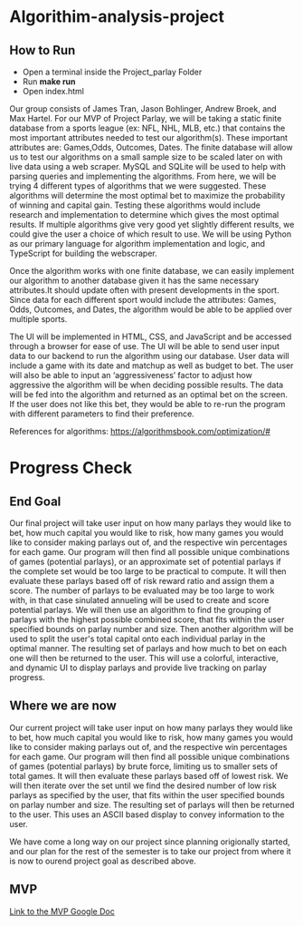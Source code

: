# Algorithim-analysis-project


## How to Run
* Open a terminal inside the Project_parlay Folder
* Run **make run**
* Open index.html


Our group consists of James Tran, Jason Bohlinger, Andrew Broek, and Max Hartel. For our MVP of Project Parlay, we will be taking a static finite database from a sports league (ex: NFL, NHL, MLB, etc.) that contains the most important attributes needed to test our algorithm(s). These important attributes are: Games,Odds, Outcomes, Dates. The finite database will allow us to test our algorithms on a small sample size to be scaled later on with live data using a web scraper. MySQL and SQLite will be used to help with parsing queries and implementing the algorithms. From here, we will be trying 4 different types of algorithms that we were suggested. These algorithms will determine the most optimal bet to maximize the probability of winning and capital gain. Testing these algorithms would include research and implementation to determine which gives the most optimal results. If multiple algorithms give very good yet slightly different results, we could give the user a choice of which result to use. We will be using Python as our primary language for algorithm implementation and logic, and TypeScript for building the webscraper. 

Once the algorithm works with one finite database, we can easily implement our algorithm to another database given it has the same necessary attributes.It should update often with present developments in the sport. Since data for each different sport would include the attributes: Games, Odds, Outcomes, and Dates, the algorithm would be able to be applied over multiple sports.

The UI will be implemented in HTML, CSS, and JavaScript and be accessed through a browser for ease of use. The UI will be able to send user input data to our backend to run the algorithm using our database. User data will include a game with its date and matchup as well as budget to bet. The user will also be able to input an ‘aggressiveness’ factor to adjust how aggressive the algorithm will be when deciding possible results. The data will be fed into the algorithm and returned as an optimal bet on the screen. If the user does not like this bet, they would be able to re-run the program with different parameters to find their preference. 

References for algorithms: 
https://algorithmsbook.com/optimization/#

# Progress Check

## End Goal
Our final project will take user input on how many parlays they would like to bet, how much capital you would like to risk, how many games you would like to consider making parlays out of, and the respective win percentages for each game. Our program will then find all possible unique combinations of games (potential parlays), or an approximate set of potential parlays if the complete set would be too large to be practical to compute. It will then evaluate these parlays based off of risk reward ratio and assign them a score. The number of parlays to be evaluated may be too large to work with, in that case sinulated annueling will be used to create and score potential parlays. We will then use an algorithm to find the grouping of parlays with the highest possible combined score, that fits within the user specified bounds on parlay number and size. Then another algorithm will be used to split the user's total capital onto each individual parlay in the optimal manner. The resulting set of parlays and how much to bet on each one will then be returned to the user. This will use a colorful, interactive, and dynamic UI to display parlays and provide live tracking on parlay progress.

## Where we are now
Our current project will take user input on how many parlays they would like to bet, how much capital you would like to risk, how many games you would like to consider making parlays out of, and the respective win percentages for each game. Our program will then find all possible unique combinations of games (potential parlays) by brute force, limiting us to smaller sets of total games. It will then evaluate these parlays based off of lowest risk. We will then iterate over the set until we find the desired number of low risk parlays as specified by the user, that fits within the user specified bounds on parlay number and size.  The resulting set of parlays will then be returned to the user. This uses an ASCII based display to convey information to the user.

We have come a long way on our project since planning origionally started, and our plan for the rest of the semester is to take our project from where it is now to ourend project goal as described above. 


## MVP
[Link to the MVP Google Doc](https://docs.google.com/document/d/13wJoVv6TtfDdh3ldmpE6DFQjKy5D8gcNz_RNbGRM4Nw/edit?usp=sharing)
